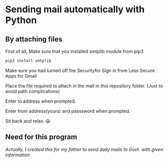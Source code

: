 # Sending mail automatically with Python

## By attaching files

First of all, Make sure that you installed smtplib module from pip3

```sh
pip3 install smtplib
```
Make sure you had turned off the Securityfor Sign in from Less Secure Apps for Gmail


Place the file required to attach in the mail in this repository folder. (Just to avoid path complications)

Enter to address when prompted.

Enter from address(yours) and passsword when prompted.

Sit back and relax. :smiley:

## Need for this program

*Actually, I created this for my father to send daily mails to Govt. with given information*
